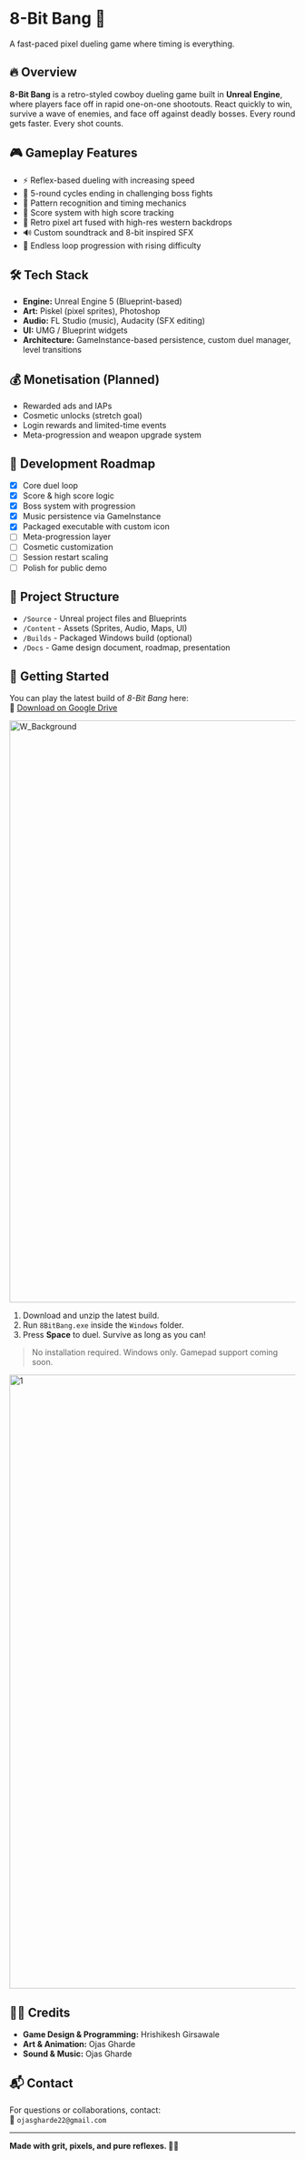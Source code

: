 # 8-Bit Bang 🎯  
A fast-paced pixel dueling game where timing is everything.

## 🔥 Overview
**8-Bit Bang** is a retro-styled cowboy dueling game built in **Unreal Engine**, where players face off in rapid one-on-one shootouts. React quickly to win, survive a wave of enemies, and face off against deadly bosses. Every round gets faster. Every shot counts.

## 🎮 Gameplay Features
- ⚡ Reflex-based dueling with increasing speed
- 🤠 5-round cycles ending in challenging boss fights
- 🧠 Pattern recognition and timing mechanics
- 💯 Score system with high score tracking
- 🎨 Retro pixel art fused with high-res western backdrops
- 🔊 Custom soundtrack and 8-bit inspired SFX
- 🔁 Endless loop progression with rising difficulty

## 🛠️ Tech Stack
- **Engine:** Unreal Engine 5 (Blueprint-based)
- **Art:** Piskel (pixel sprites), Photoshop
- **Audio:** FL Studio (music), Audacity (SFX editing)
- **UI:** UMG / Blueprint widgets
- **Architecture:** GameInstance-based persistence, custom duel manager, level transitions

## 💰 Monetisation (Planned)
- Rewarded ads and IAPs
- Cosmetic unlocks (stretch goal)
- Login rewards and limited-time events
- Meta-progression and weapon upgrade system

## 🚧 Development Roadmap
- [x] Core duel loop
- [x] Score & high score logic
- [x] Boss system with progression
- [x] Music persistence via GameInstance
- [x] Packaged executable with custom icon
- [ ] Meta-progression layer
- [ ] Cosmetic customization
- [ ] Session restart scaling
- [ ] Polish for public demo

## 📁 Project Structure
- `/Source` - Unreal project files and Blueprints
- `/Content` - Assets (Sprites, Audio, Maps, UI)
- `/Builds` - Packaged Windows build (optional)
- `/Docs` - Game design document, roadmap, presentation


## 🚀 Getting Started
You can play the latest build of *8-Bit Bang* here:  
🔗 [Download on Google Drive](https://drive.google.com/drive/folders/1NNUgXtv0PVDkddngBnGdb2uOedARzbVB?usp=sharing)


<img width="1536" height="1024" alt="W_Background" src="https://github.com/user-attachments/assets/519fccee-be91-4327-aa1c-df6498e192cd" />

1. Download and unzip the latest build.
2. Run `8BitBang.exe` inside the `Windows` folder.
3. Press **Space** to duel. Survive as long as you can!

> No installation required. Windows only. Gamepad support coming soon.

<img width="1920" height="1080" alt="1" src="https://github.com/user-attachments/assets/78c0cb95-a82d-4ad5-959a-81ef0e7784e2" />



## 🧑‍💻 Credits
- **Game Design & Programming:** Hrishikesh Girsawale
- **Art & Animation:** Ojas Gharde
- **Sound & Music:** Ojas Gharde

## 📬 Contact
For questions or collaborations, contact:  
📧 `ojasgharde22@gmail.com`

---

**Made with grit, pixels, and pure reflexes. 🤠💥**
